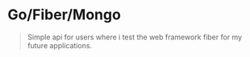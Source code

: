 # Go/Fiber/Mongo

> Simple api for users where i test the web framework fiber for my future applications.
